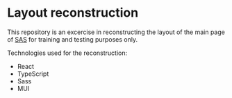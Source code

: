 # Layout reconstruction

This repository is an excercise in reconstructing the layout of the main page of [SAS](https://www.sasgroup.net/) for training and testing purposes only.

Technologies used for the reconstruction:
- React
- TypeScript
- Sass
- MUI